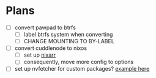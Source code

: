 # Plans

- [ ] convert pawpad to btrfs
  - [ ] label btrfs system when converting
  - [ ] CHANGE MOUNTING TO BY-LABEL
- [ ] convert cuddlenode to nixos
  - [ ] set up [nixarr](https://github.com/rasmus-kirk/nixarr)
  - [ ] consequently, move more config to options
- [ ] set up nvfetcher for custom packages? [example here](https://github.com/Anomalocaridid/dotfiles)
